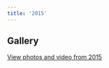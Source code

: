```yaml
---
title: '2015'
---
```

## Gallery
<a href="https://goo.gl/photos/4fHEe29eVAJ2PWk87" class="btn btn-success btn-block">View photos and video from 2015</a>
